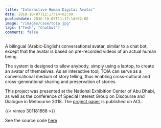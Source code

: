 ```yaml
---
title: "Interactive Human Digital Avatar"
date: 2018-10-07T11:17:14+02:00
publishdate: 2018-10-07T11:17:14+02:00
image: "/images/case/toia.jpg"
tags: ["Tech", "Chatbot"]
comments: false
---
```


A bilingual (Arabic-English) conversational avatar, similar to a chat bot, except that the avatar is based on pre-recorded videos of an actual human being.
 
The system is designed to allow anybody, simply using a laptop, to create an avatar of themselves.  As an interactive tool,  TOIA can serve as a conversational medium of story telling, thus enabling cross-cultural and cross-generational sharing and preservation of stories.  

This project was presented at the National Exhibition Center
 of Abu Dhabi, as well as the conference of Special Interest Group on Discourse and Dialogue
 in Melbourne 2018. The [project paper](http://aclweb.org/anthology/W18-5027) is published on ACL.


{{< vimeo 301181868 >}}




See the source code [here](https://github.com/nizarhabash1/TOIA-NYUAD)